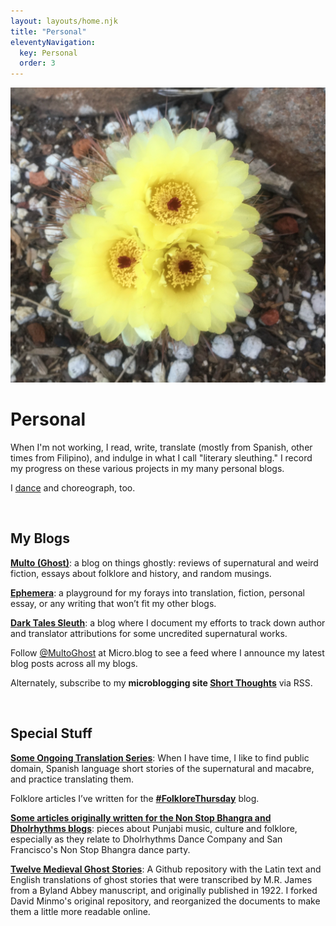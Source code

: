```yaml
---
layout: layouts/home.njk
title: "Personal"
eleventyNavigation:
  key: Personal
  order: 3
---
```


<div class="author_container">
    <img src="/img/cactus_flower.jpeg" alt="Cactus Flowers">
    <h1>Personal</h1>
</div>


<div class="message-box">
    <p> When I'm not working, I read, write, translate (mostly from Spanish, other times from Filipino), and indulge in what I call "literary sleuthing." I record my progress on these various projects in my many personal blogs. 

   <p>I <a href="https://www.dholrhythms.com"/">dance</a> and choreograph, too.</p>

</div>

<br>

<div class="message-box">
<h2>My Blogs</h2>

<p><strong><a href="http://multoghost.wordpress.com/">Multo (Ghost)</a></strong>: a blog on things ghostly: reviews of supernatural and weird fiction, essays about folklore and history, and random musings.</p>

<p><strong><a href="https://exiw.wordpress.com">Ephemera</a></strong>:  a playground for my forays into translation, fiction, personal essay, or any writing that won’t fit my other blogs. </p>

[**Dark Tales Sleuth**](https://ninazumel.com/dark_tales_sleuth/): a blog where I document my efforts to track down author and translator attributions for some uncredited supernatural works.

 Follow [@MultoGhost](https://micro.blog/MultoGhost) at Micro.blog to see a feed where I announce my latest blog posts across all my blogs.
 
 Alternately, subscribe to my <strong>microblogging site [Short Thoughts](https://ninazumel.com/short_thoughts/)</strong> via RSS.

</div>

<br>

<div class="message-box">
<h2>Special Stuff</h2>

[**Some Ongoing Translation Series**](https://exiw.wordpress.com/translations/): When I have time, I like to find public domain, Spanish language short stories of the supernatural and macabre, and practice translating them.

<p>Folklore articles I’ve written for the <a href="http://folklorethursday.com/author/nina/"><strong>#FolkloreThursday</strong></a> blog.  </p>

<p><a href="https://exiw.wordpress.com/tag/punjab/"><strong>Some articles originally written for the Non Stop Bhangra and Dholrhythms blogs</strong></a>: pieces about Punjabi music, culture and folklore, especially as they relate to Dholrhythms Dance Company and San Francisco's Non Stop Bhangra dance party. </p>

[**Twelve Medieval Ghost Stories**](https://github.com/NinaZumel/TwelveMedievalGhostStories): A Github repository with the Latin text and English translations of ghost stories that were transcribed by M.R. James from a Byland Abbey manuscript, and originally published in 1922. I forked David Minmo's original repository, and reorganized the documents to make them a little more readable online.

</div>